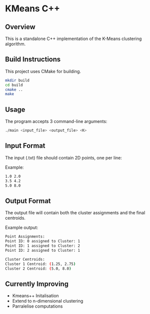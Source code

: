 # KMeans C++

## Overview
This is a standalone C++ implementation of the K-Means clustering algorithm. 


## Build Instructions

This project uses CMake for building.

```bash
mkdir build
cd build
cmake ..
make
```

## Usage 

The program accepts 3 command-line arguments:

```bash
./main <input_file> <output_file> <K>
```

## Input Format
The input (.txt) file should contain 2D points, one per line:

Example:

```bash
1.0 2.0
3.5 4.2
5.0 8.0
```

## Output Format
The output file will contain both the cluster assignments and the final centroids.

Example output:

```bash
Point Assignments:
Point ID: 0 assigned to Cluster: 1
Point ID: 1 assigned to Cluster: 2
Point ID: 2 assigned to Cluster: 1

Cluster Centroids:
Cluster 1 Centroid: (1.25, 2.75)
Cluster 2 Centroid: (5.0, 8.0)
```

## Currently Improving 
- Kmeans++ Initalisation 
- Extend to n-dimensional clustering
- Parralelise computations